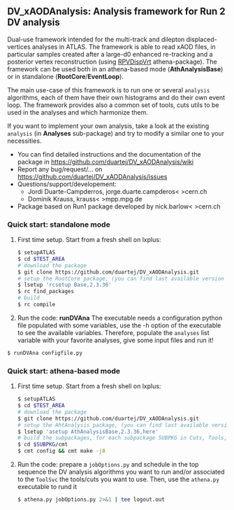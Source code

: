 ## DV_xAODAnalysis: Analysis framework for Run 2 DV analysis 

Dual-use framework intended for the multi-track and dilepton 
displaced-vertices analyses in ATLAS. The framework is able 
to read xAOD files, in particular samples created after a large-d0 
enhanced re-tracking and a posterior vertex reconstruction 
(using [RPVDispVrt](https://svnweb.cern.ch/trac/atlasoff/browser/Reconstruction/VKalVrt/RPVDispVrt) 
athena-package). The framework can be used both in an athena-based 
mode (__AthAnalysisBase__) or in standalone (__RootCore__/__EventLoop__).

The main use-case of this framework is to run one or several `analysis` 
algorithms, each of them have their own histograms and do their own event 
loop. The framework provides also a common set of tools, cuts utils to be used 
in the analyses and which harmonize them. 

If you want to implement your own analysis, take a look at the existing `analysis` 
(in __Analyses__ sub-package) and try to modify a similar one to your necessities.

* You can find detailed instructions and the documentation of the package in https://github.com/duartej/DV_xAODAnalysis/wiki
* Report any bug/request/... on  https://github.com/duartej/DV_xAODAnalysis/issues
* Questions/support/developement: 
  * Jordi Duarte-Campderros, jorge.duarte.campderos< >cern.ch
  * Dominik Krauss, krauss< >mpp.mpg.de
* Package based on Run1 package developed by nick.barlow< >cern.ch


### Quick start: standalone mode
 1. First time setup. Start from a fresh shell on lxplus:
    ```bash
    $ setupATLAS
    $ cd $TEST_AREA
    # download the package
    $ git clone https://github.com/duartej/DV_xAODAnalysis.git
    # setup the RootCore package, (you can find last available version on rcsetup -r)
    $ lsetup 'rcsetup Base,2.3.36'   
    $ rc find_packages
    # build
    $ rc compile

    ```
 2. Run the code: __runDVAna__ The executable needs a configuration python file populated with some variables, use the -h option of the executable to see the available variables. Therefore, populate the `analyses` list variable with your favorite analyses, give some input files and run it!
   ```bash
   $ runDVAna configfile.py

   ```   

    
### Quick start: athena-based mode
1. First time setup. Start from a fresh shell on lxplus:
    ```bash
    $ setupATLAS
    $ cd $TEST_AREA
    # download the package
    $ git clone https://github.com/duartej/DV_xAODAnalysis.git
    # setup the AhtAnalysis package, (you can find last available version on rcsetup -r)
    $ lsetup 'asetup AthAnalysisBase,2.3.36,here'   
    # build the subpackages, for each subpackage SUBPKG in Cuts, Tools, Analyses
    $ cd $SUBPKG/cmt
    $ cmt config && cmt make -j8

    ```
2. Run the code: prepare a `jobOptions.py` and schedule in the top sequence the DV analysis algorithms you want to run and/or associated to the `ToolSvc` the tools/cuts you want to use. Then, use the `athena.py` executable to rund it
   ```bash
   $ athena.py jobOptions.py 2>&1 | tee logout.out

   ```   

